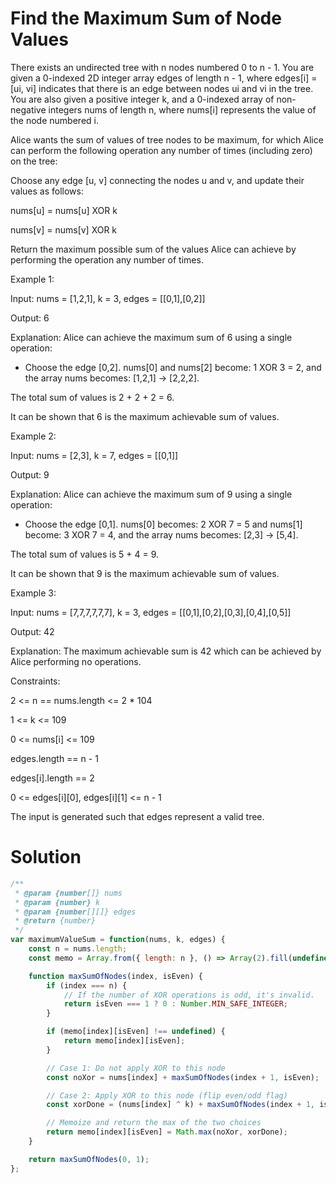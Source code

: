 # Find the Maximum Sum of Node Values

There exists an undirected tree with n nodes numbered 0 to n - 1. You are given a 0-indexed 2D integer array edges of length n - 1, where edges[i] = [ui, vi] indicates that there is an edge between nodes ui and vi in the tree. You are also given a positive integer k, and a 0-indexed array of non-negative integers nums of length n, where nums[i] represents the value of the node numbered i.

Alice wants the sum of values of tree nodes to be maximum, for which Alice can perform the following operation any number of times (including zero) on the tree:

Choose any edge [u, v] connecting the nodes u and v, and update their values as follows:

nums[u] = nums[u] XOR k

nums[v] = nums[v] XOR k

Return the maximum possible sum of the values Alice can achieve by performing the operation any number of times.

 

Example 1:


Input: nums = [1,2,1], k = 3, edges = [[0,1],[0,2]]

Output: 6

Explanation: Alice can achieve the maximum sum of 6 using a single operation:

- Choose the edge [0,2]. nums[0] and nums[2] become: 1 XOR 3 = 2, and the array nums becomes: [1,2,1] -> [2,2,2].

The total sum of values is 2 + 2 + 2 = 6.

It can be shown that 6 is the maximum achievable sum of values.

Example 2:






Input: nums = [2,3], k = 7, edges = [[0,1]]

Output: 9

Explanation: Alice can achieve the maximum sum of 9 using a single operation:

- Choose the edge [0,1]. nums[0] becomes: 2 XOR 7 = 5 and nums[1] become: 3 XOR 7 = 4, and the array nums becomes: [2,3] -> [5,4].

The total sum of values is 5 + 4 = 9.

It can be shown that 9 is the maximum achievable sum of values.

Example 3:




Input: nums = [7,7,7,7,7,7], k = 3, edges = [[0,1],[0,2],[0,3],[0,4],[0,5]]

Output: 42

Explanation: The maximum achievable sum is 42 which can be achieved by Alice performing no operations.

 



Constraints:



2 <= n == nums.length <= 2 * 104

1 <= k <= 109

0 <= nums[i] <= 109

edges.length == n - 1

edges[i].length == 2

0 <= edges[i][0], edges[i][1] <= n - 1

The input is generated such that edges represent a valid tree.



# Solution

```JavaScript
/**
 * @param {number[]} nums
 * @param {number} k
 * @param {number[][]} edges
 * @return {number}
 */
var maximumValueSum = function(nums, k, edges) {
    const n = nums.length;
    const memo = Array.from({ length: n }, () => Array(2).fill(undefined));

    function maxSumOfNodes(index, isEven) {
        if (index === n) {
            // If the number of XOR operations is odd, it's invalid.
            return isEven === 1 ? 0 : Number.MIN_SAFE_INTEGER;
        }

        if (memo[index][isEven] !== undefined) {
            return memo[index][isEven];
        }

        // Case 1: Do not apply XOR to this node
        const noXor = nums[index] + maxSumOfNodes(index + 1, isEven);

        // Case 2: Apply XOR to this node (flip even/odd flag)
        const xorDone = (nums[index] ^ k) + maxSumOfNodes(index + 1, isEven ^ 1);

        // Memoize and return the max of the two choices
        return memo[index][isEven] = Math.max(noXor, xorDone);
    }

    return maxSumOfNodes(0, 1);
};

```
